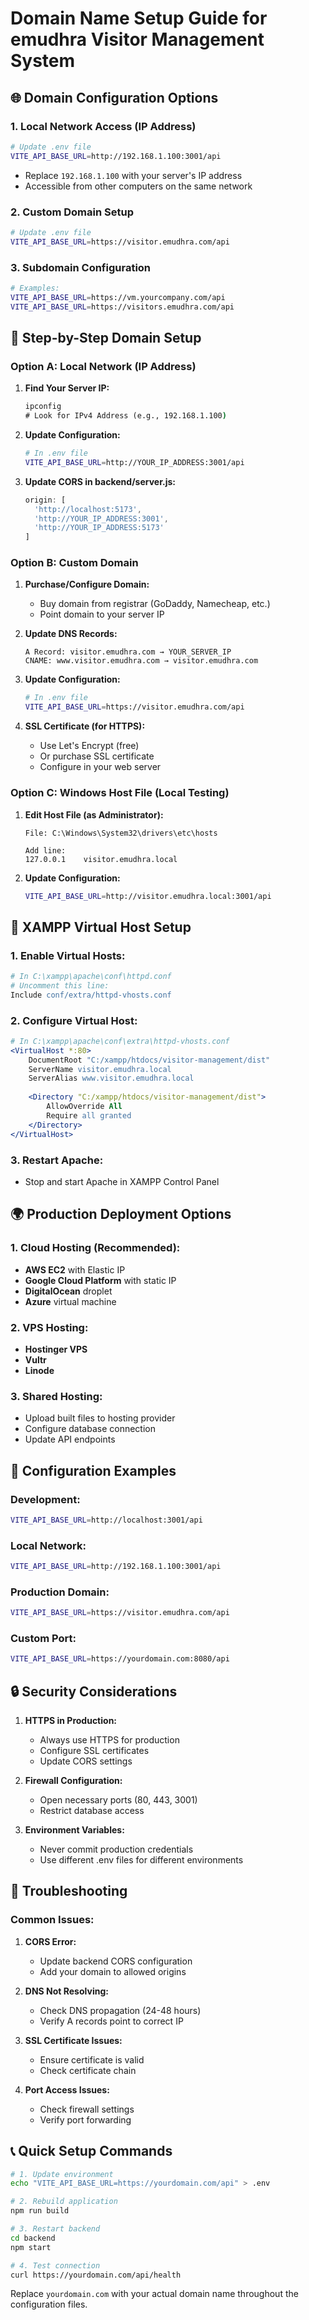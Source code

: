 # Domain Name Setup Guide for emudhra Visitor Management System

## 🌐 Domain Configuration Options

### 1. **Local Network Access (IP Address)**
```bash
# Update .env file
VITE_API_BASE_URL=http://192.168.1.100:3001/api
```
- Replace `192.168.1.100` with your server's IP address
- Accessible from other computers on the same network

### 2. **Custom Domain Setup**
```bash
# Update .env file
VITE_API_BASE_URL=https://visitor.emudhra.com/api
```

### 3. **Subdomain Configuration**
```bash
# Examples:
VITE_API_BASE_URL=https://vm.yourcompany.com/api
VITE_API_BASE_URL=https://visitors.emudhra.com/api
```

## 🚀 **Step-by-Step Domain Setup**

### **Option A: Local Network (IP Address)**

1. **Find Your Server IP:**
   ```cmd
   ipconfig
   # Look for IPv4 Address (e.g., 192.168.1.100)
   ```

2. **Update Configuration:**
   ```bash
   # In .env file
   VITE_API_BASE_URL=http://YOUR_IP_ADDRESS:3001/api
   ```

3. **Update CORS in backend/server.js:**
   ```javascript
   origin: [
     'http://localhost:5173',
     'http://YOUR_IP_ADDRESS:3001',
     'http://YOUR_IP_ADDRESS:5173'
   ]
   ```

### **Option B: Custom Domain**

1. **Purchase/Configure Domain:**
   - Buy domain from registrar (GoDaddy, Namecheap, etc.)
   - Point domain to your server IP

2. **Update DNS Records:**
   ```
   A Record: visitor.emudhra.com → YOUR_SERVER_IP
   CNAME: www.visitor.emudhra.com → visitor.emudhra.com
   ```

3. **Update Configuration:**
   ```bash
   # In .env file
   VITE_API_BASE_URL=https://visitor.emudhra.com/api
   ```

4. **SSL Certificate (for HTTPS):**
   - Use Let's Encrypt (free)
   - Or purchase SSL certificate
   - Configure in your web server

### **Option C: Windows Host File (Local Testing)**

1. **Edit Host File (as Administrator):**
   ```
   File: C:\Windows\System32\drivers\etc\hosts
   
   Add line:
   127.0.0.1    visitor.emudhra.local
   ```

2. **Update Configuration:**
   ```bash
   VITE_API_BASE_URL=http://visitor.emudhra.local:3001/api
   ```

## 🔧 **XAMPP Virtual Host Setup**

### **1. Enable Virtual Hosts:**
```apache
# In C:\xampp\apache\conf\httpd.conf
# Uncomment this line:
Include conf/extra/httpd-vhosts.conf
```

### **2. Configure Virtual Host:**
```apache
# In C:\xampp\apache\conf\extra\httpd-vhosts.conf
<VirtualHost *:80>
    DocumentRoot "C:/xampp/htdocs/visitor-management/dist"
    ServerName visitor.emudhra.local
    ServerAlias www.visitor.emudhra.local
    
    <Directory "C:/xampp/htdocs/visitor-management/dist">
        AllowOverride All
        Require all granted
    </Directory>
</VirtualHost>
```

### **3. Restart Apache:**
- Stop and start Apache in XAMPP Control Panel

## 🌍 **Production Deployment Options**

### **1. Cloud Hosting (Recommended):**
- **AWS EC2** with Elastic IP
- **Google Cloud Platform** with static IP
- **DigitalOcean** droplet
- **Azure** virtual machine

### **2. VPS Hosting:**
- **Hostinger VPS**
- **Vultr**
- **Linode**

### **3. Shared Hosting:**
- Upload built files to hosting provider
- Configure database connection
- Update API endpoints

## 📝 **Configuration Examples**

### **Development:**
```bash
VITE_API_BASE_URL=http://localhost:3001/api
```

### **Local Network:**
```bash
VITE_API_BASE_URL=http://192.168.1.100:3001/api
```

### **Production Domain:**
```bash
VITE_API_BASE_URL=https://visitor.emudhra.com/api
```

### **Custom Port:**
```bash
VITE_API_BASE_URL=https://yourdomain.com:8080/api
```

## 🔒 **Security Considerations**

1. **HTTPS in Production:**
   - Always use HTTPS for production
   - Configure SSL certificates
   - Update CORS settings

2. **Firewall Configuration:**
   - Open necessary ports (80, 443, 3001)
   - Restrict database access

3. **Environment Variables:**
   - Never commit production credentials
   - Use different .env files for different environments

## 🚨 **Troubleshooting**

### **Common Issues:**

1. **CORS Error:**
   - Update backend CORS configuration
   - Add your domain to allowed origins

2. **DNS Not Resolving:**
   - Check DNS propagation (24-48 hours)
   - Verify A records point to correct IP

3. **SSL Certificate Issues:**
   - Ensure certificate is valid
   - Check certificate chain

4. **Port Access Issues:**
   - Check firewall settings
   - Verify port forwarding

## 📞 **Quick Setup Commands**

```bash
# 1. Update environment
echo "VITE_API_BASE_URL=https://yourdomain.com/api" > .env

# 2. Rebuild application
npm run build

# 3. Restart backend
cd backend
npm start

# 4. Test connection
curl https://yourdomain.com/api/health
```

Replace `yourdomain.com` with your actual domain name throughout the configuration files.